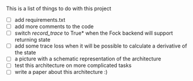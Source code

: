 This is a list of things to do with this project

- [ ] add requirements.txt
- [ ] add more comments to the code
- [ ] switch *record_trace* to True* when the Fock backend will support returning state
- [ ] add some trace loss when it will be possible to calculate a derivative of the state
- [ ] a picture with a schematic representation of the architecture
- [ ] test this architecture on more complicated tasks
- [ ] write a paper about this architecture :)
